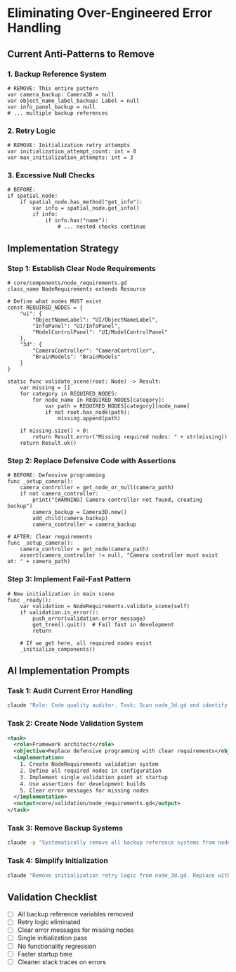 # Eliminating Over-Engineered Error Handling

## Current Anti-Patterns to Remove

### 1. Backup Reference System
```gdscript
# REMOVE: This entire pattern
var camera_backup: Camera3D = null
var object_name_label_backup: Label = null
var info_panel_backup = null
# ... multiple backup references
```

### 2. Retry Logic
```gdscript
# REMOVE: Initialization retry attempts
var initialization_attempt_count: int = 0
var max_initialization_attempts: int = 3
```

### 3. Excessive Null Checks
```gdscript
# BEFORE:
if spatial_node:
    if spatial_node.has_method("get_info"):
        var info = spatial_node.get_info()
        if info:
            if info.has("name"):
                # ... nested checks continue
```

## Implementation Strategy

### Step 1: Establish Clear Node Requirements
```gdscript
# core/components/node_requirements.gd
class_name NodeRequirements extends Resource

# Define what nodes MUST exist
const REQUIRED_NODES = {
    "ui": {
        "ObjectNameLabel": "UI/ObjectNameLabel",
        "InfoPanel": "UI/InfoPanel",
        "ModelControlPanel": "UI/ModelControlPanel"
    },
    "3d": {
        "CameraController": "CameraController",
        "BrainModels": "BrainModels"
    }
}

static func validate_scene(root: Node) -> Result:
    var missing = []
    for category in REQUIRED_NODES:
        for node_name in REQUIRED_NODES[category]:
            var path = REQUIRED_NODES[category][node_name]
            if not root.has_node(path):
                missing.append(path)
    
    if missing.size() > 0:
        return Result.error("Missing required nodes: " + str(missing))
    return Result.ok()
```

### Step 2: Replace Defensive Code with Assertions
```gdscript
# BEFORE: Defensive programming
func _setup_camera():
    camera_controller = get_node_or_null(camera_path)
    if not camera_controller:
        print("[WARNING] Camera controller not found, creating backup")
        camera_backup = Camera3D.new()
        add_child(camera_backup)
        camera_controller = camera_backup

# AFTER: Clear requirements
func _setup_camera():
    camera_controller = get_node(camera_path)
    assert(camera_controller != null, "Camera controller must exist at: " + camera_path)
```

### Step 3: Implement Fail-Fast Pattern
```gdscript
# New initialization in main scene
func _ready():
    var validation = NodeRequirements.validate_scene(self)
    if validation.is_error():
        push_error(validation.error_message)
        get_tree().quit()  # Fail fast in development
        return
    
    # If we get here, all required nodes exist
    _initialize_components()
```

## AI Implementation Prompts

### Task 1: Audit Current Error Handling
```bash
claude "Role: Code quality auditor. Task: Scan node_3d.gd and identify all defensive programming patterns including: backup references, retry logic, excessive null checking, fallback creation. Output: Categorized list with line numbers and severity assessment."
```

### Task 2: Create Node Validation System
```xml
<task>
  <role>Framework architect</role>
  <objective>Replace defensive programming with clear requirements</objective>
  <implementation>
    1. Create NodeRequirements validation system
    2. Define all required nodes in configuration
    3. Implement single validation point at startup
    4. Use assertions for development builds
    5. Clear error messages for missing nodes
  </implementation>
  <output>core/validation/node_requirements.gd</output>
</task>
```

### Task 3: Remove Backup Systems
```bash
claude -p "Systematically remove all backup reference systems from node_3d.gd. For each backup pattern found: 1) Identify why it exists, 2) Fix the root cause (missing nodes/incorrect paths), 3) Replace with simple get_node() calls, 4) Add assertion for null checks. Maintain functionality while removing complexity."
```

### Task 4: Simplify Initialization
```bash
claude "Remove initialization retry logic from node_3d.gd. Replace with single-pass initialization that either succeeds completely or fails with clear error. If initialization fails, the entire scene should be considered invalid. Update _ready() to use fail-fast pattern."
```

## Validation Checklist
- [ ] All backup reference variables removed
- [ ] Retry logic eliminated
- [ ] Clear error messages for missing nodes
- [ ] Single initialization pass
- [ ] No functionality regression
- [ ] Faster startup time
- [ ] Cleaner stack traces on errors
